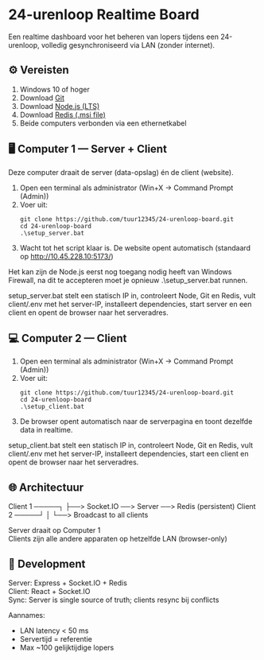# 24-urenloop Realtime Board

Een realtime dashboard voor het beheren van lopers tijdens een 24-urenloop, volledig gesynchroniseerd via LAN (zonder internet).

⚙️ Vereisten
------------------------------------------------------------
1. Windows 10 of hoger
2. Download [Git](https://git-scm.com/download/win)
3. Download [Node.js (LTS)](https://nodejs.org/en/download)
2. Download [Redis (.msi file)](https://github.com/tporadowski/redis/releases)
4. Beide computers verbonden via een ethernetkabel

🖥️ Computer 1 — Server + Client
------------------------------------------------------------
Deze computer draait de server (data-opslag) én de client (website).

1. Open een terminal als administrator (Win+X → Command Prompt (Admin))
2. Voer uit:
   ```console
   git clone https://github.com/tuur12345/24-urenloop-board.git
   cd 24-urenloop-board
   .\setup_server.bat
3. Wacht tot het script klaar is. De website opent automatisch (standaard op http://10.45.228.10:5173/)

Het kan zijn de Node.js eerst nog toegang nodig heeft van Windows Firewall, na dit te accepteren moet je opnieuw .\setup_server.bat runnen.

setup_server.bat stelt een statisch IP in, controleert Node, Git en Redis, vult client/.env met het server-IP, installeert dependencies, start server en een client en opent de browser naar het serveradres.

💻 Computer 2 — Client
------------------------------------------------------------
1. Open een terminal als administrator (Win+X → Command Prompt (Admin))
2. Voer uit:
   ```console
   git clone https://github.com/tuur12345/24-urenloop-board.git
   cd 24-urenloop-board
   .\setup_client.bat
3. De browser opent automatisch naar de serverpagina en toont dezelfde data in realtime.

setup_client.bat stelt een statisch IP in, controleert Node, Git en Redis, vult client/.env met het server-IP, installeert dependencies, start een client en opent de browser naar het serveradres.

🌐 Architectuur
------------------------------------------------------------
Client 1 ─────┐
              ├──> Socket.IO ──> Server ──> Redis (persistent)
Client 2 ─────┘                    │
                                   └──> Broadcast to all clients

Server draait op Computer 1  
Clients zijn alle andere apparaten op hetzelfde LAN (browser-only)

🧩 Development
------------------------------------------------------------
Server: Express + Socket.IO + Redis  
Client: React + Socket.IO  
Sync: Server is single source of truth; clients resync bij conflicts

Aannames:
- LAN latency < 50 ms
- Servertijd = referentie
- Max ~100 gelijktijdige lopers
